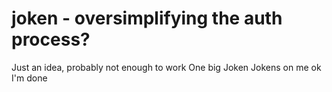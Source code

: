 # joken - oversimplifying the auth process?

Just an idea, probably not enough to work
One big Joken
Jokens on me
ok I'm done
